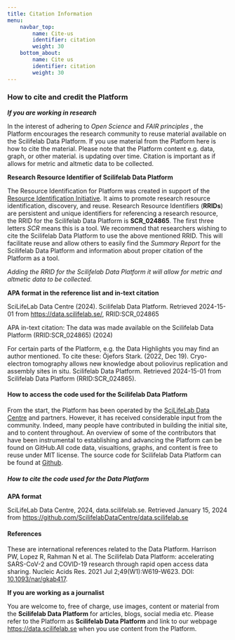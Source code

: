 ```yaml
---
title: Citation Information
menu:
    navbar_top:
        name: Cite-us
        identifier: citation
        weight: 30
    bottom_about:
        name: Cite us
        identifier: citation
        weight: 30
---
```


### How to cite and credit the Platform

***If you are working in research***

In the interest of adhering to *Open Science* and *FAIR principles* , the Platform encourages the research community to reuse material available on the Scilifelab Data Platform. If you use material from the Platform here is how to cite the material. Please note that the Platform content e.g. data, graph, or other material. is updating over time. Citation is important as if allows for metric and altmetic data to be collected.

**Research Resource Identifier of Scilifelab Data Platform**

The Resource Identification for Platform was created in support of the <a target="_blank" href="https://www.rrids.org/">Resource Identification Initiative</a>. It aims to promote research resource identification, discovery, and reuse. Research Resource Identifiers (**RRIDs**) are persistent and unique identifiers for referencing a research resource, the RRID for the Scilifelab Data Platform is **SCR_024865**. The first three letters *SCR* means this is a tool. We recommend that researchers wishing to cite the Scilifelab Data Platform to use the above mentioned RRID. This will facilitate reuse and allow others to easily find the *Summary Report* for the Scilifelab Data Platform and information about proper citation of the Platform as a tool.

*Adding the RRID for the Scilifelab Data Platform it will allow for metric and altmetic data to be collected.*

**APA format in the reference list and in-text citation**

SciLifeLab Data Centre (2024). Scilifelab Data Platform. Retrieved 2024-15-01 from <https://data.scilifelab.se/>, RRID:SCR_024865

APA in-text citation: The data was made available on the Scilifelab Data Platform (RRID:SCR_024865) (2024)  

For certain parts of the Platform, e.g. the Data Highlights you may find an author mentioned. To cite these: Öjefors Stark. (2022, Dec 19). Cryo-electron tomography allows new knowledge about poliovirus replication and assembly sites in situ. Scilifelab Data Platform. Retrieved 2024-15-01 from Scilifelab Data Platform (RRID:SCR_024865).

#### How to access the code used for the Scilifelab Data Platform

From the start, the Platform has been operated by the <a target="_blank" href="https://scilifelab.se/data">SciLifeLab Data Centre</a> and partners. However, it has received considerable input from the community. Indeed, many people have contributed in building the initial site, and to content throughout. An overview of some of the contributors that have been instrumental to establishing and advancing the Platform can be found on GitHub.All code data, visualtions, graphs, and content is free to reuse under MIT license. The source code for Scilifelab Data Platform can be found at <a target="_blank" href="https://github.com/ScilifelabDataCentre/data.scilifelab.se">Github</a>.

##### How to cite the code used for the Data Platform

**APA format**

SciLifeLab Data Centre, 2024, data.scilifelab.se. Retrieved  January 15, 2024 from https://github.com/ScilifelabDataCentre/data.scilifelab.se

#### References

These are international references related to the Data Platform.
Harrison PW, Lopez R, Rahman N et al. The Scilifelab Data Platform: accelerating SARS-CoV-2 and COVID-19 research through rapid open access data sharing. Nucleic Acids Res. 2021 Jul 2;49(W1):W619-W623.
DOI: [10.1093/nar/gkab417](https.//doi.org/10.1093/nar/gkab417).

**If you are working as a journalist**

You are welcome to, free of charge, use images, content or material from the **Scilifelab Data Platform** for articles, blogs, social media etc. Please refer to the Platform as **Scilifelab Data Platform** and link to our webpage https://data.scilifelab.se when you use content from the Platform.
